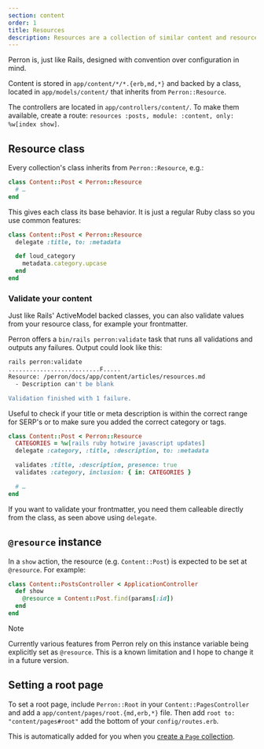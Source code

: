 ```yaml
---
section: content
order: 1
title: Resources
description: Resources are a collection of similar content and resources, like posts, articles or people.
---
```


Perron is, just like Rails, designed with convention over configuration in mind.

Content is stored in `app/content/*/*.{erb,md,*}` and backed by a class, located in `app/models/content/` that inherits from `Perron::Resource`.

The controllers are located in `app/controllers/content/`. To make them available, create a route: `resources :posts, module: :content, only: %w[index show]`.


## Resource class

Every collection's class inherits from `Perron::Resource`, e.g.:
```ruby
class Content::Post < Perron::Resource
  # …
end
```

This gives each class its base behavior. It is just a regular Ruby class so you use common features:
```ruby
class Content::Post < Perron::Resource
  delegate :title, to: :metadata

  def loud_category
    metadata.category.upcase
  end
end
```


### Validate your content

Just like Rails' ActiveModel backed classes, you can also validate values from your resource class, for example your frontmatter.

Perron offers a `bin/rails perron:validate` task that runs all validations and outputs any failures. Output could look like this:
```bash
rails perron:validate
..........................F.....
Resource: /perron/docs/app/content/articles/resources.md
  - Description can't be blank

Validation finished with 1 failure.
```

Useful to check if your title or meta description is within the correct range for SERP's or to make sure you added the correct category or tags.
```ruby
class Content::Post < Perron::Resource
  CATEGORIES = %w[rails ruby hotwire javascript updates]
  delegate :category, :title, :description, to: :metadata

  validates :title, :description, presence: true
  validates :category, inclusion: { in: CATEGORIES }

  # …
end
```

If you want to validate your frontmatter, you need them calleable directly from the class, as seen above using `delegate`.


## `@resource` instance

In a `show` action, the resource (e.g. `Content::Post`) is expected to be set at `@resource`. For example:
```ruby
class Content::PostsController < ApplicationController
  def show
    @resource = Content::Post.find(params[:id])
  end
end
```

> [!note]
> Currently various features from Perron rely on this instance variable being explicitly set as `@resource`. This is a known limitation and I hope to change it in a future version.


## Setting a root page

To set a root page, include `Perron::Root` in your `Content::PagesController` and add a `app/content/pages/root.{md,erb,*}` file. Then add `root to: "content/pages#root"` add the bottom of your `config/routes.erb`.

This is automatically added for you when you [create a `Page` collection](/docs/generator/).
